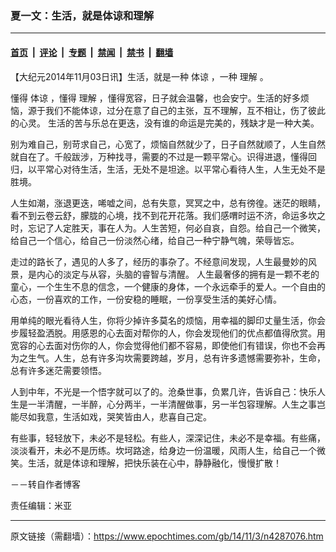 ### 夏一文：生活，就是体谅和理解

---

#### [首页](../../../..?n4287076) &nbsp;|&nbsp; [评论](../../../../../epoch-comment?n4287076) &nbsp;|&nbsp; [专题](../../../../../epoch-special?n4287076) &nbsp;|&nbsp; [禁闻](../../../../../epoch-news?n4287076) &nbsp;|&nbsp; [禁书](../../../../../books?n4287076) &nbsp;|&nbsp; [翻墙](https://github.com/gfw-breaker/nogfw/blob/master/README.md?n4287076)


<div class="post_content" id="artbody" itemprop="articleBody">
 <!-- article content begin -->
 <p>
  【大纪元2014年11月03日讯】生活，就是一种
  <ok href="https://www.epochtimes.com/gb/tag/%E4%BD%93%E8%B0%85.html">
   体谅
  </ok>
  ，一种
  <ok href="https://www.epochtimes.com/gb/tag/%E7%90%86%E8%A7%A3.html">
   理解
  </ok>
  。
 </p>
 <p>
  懂得
  <ok href="https://www.epochtimes.com/gb/tag/%E4%BD%93%E8%B0%85.html">
   体谅
  </ok>
  ，懂得
  <ok href="https://www.epochtimes.com/gb/tag/%E7%90%86%E8%A7%A3.html">
   理解
  </ok>
  ，懂得宽容，日子就会温馨，也会安宁。生活的好多烦恼，源于我们不能体谅，过分在意了自己的主张，互不理解，互不相让，伤了彼此的心灵。 生活的苦与乐总在更迭，没有谁的命运是完美的，残缺才是一种大美。
 </p>
 <p>
  别为难自己，别苛求自己，心宽了，烦恼自然就少了，日子自然就顺了，人生自然就自在了。千般跋涉，万种找寻，需要的不过是一颗平常心。识得进退，懂得回归，以平常心对待生活，生活，无处不是坦途。以平常心看待人生，人生无处不是胜境。
 </p>
 <p>
  人生如潮，涨退更迭，唏嘘之间，总有失意，冥冥之中，总有徬徨。迷茫的眼睛，看不到云卷云舒，朦胧的心境，找不到花开花落。我们感喟时运不济，命运多坎之时，忘记了人定胜天，事在人为。人生苦短，何必自哀，自怨。给自己一个微笑，给自己一个信心，给自己一份淡然心绪，给自己一种宁静气魄，荣辱皆忘。
 </p>
 <p>
  走过的路长了，遇见的人多了，经历的事杂了。不经意间发现，人生最曼妙的风景，是内心的淡定与从容，头脑的睿智与清醒。 人生最奢侈的拥有是一颗不老的童心，一个生生不息的信念，一个健康的身体，一个永远牵手的爱人。一个自由的心态，一份喜欢的工作，一份安稳的睡眠，一份享受生活的美好心情。
 </p>
 <p>
  用单纯的眼光看待人生，你将少掉许多莫名的烦恼，用幸福的脚印丈量生活，你会步履轻盈洒脱。用感恩的心去面对帮你的人，你会发现他们的优点都值得欣赏。用宽容的心去面对伤你的人，你会觉得他们都不容易，即使他们有错误，你也不会再为之生气。人生，总有许多沟坎需要跨越，岁月，总有许多遗憾需要弥补，生命，总有许多迷茫需要领悟。
 </p>
 <p>
  人到中年，不光是一个悟字就可以了的。沧桑世事，负累几许，告诉自己：快乐人生是一半清醒，一半醉，心分两半，一半清醒做事，另一半包容理解。人生之事岂能尽如我意，生活如戏，哭笑皆由人，悲喜自己定。
 </p>
 <p>
  有些事，轻轻放下，未必不是轻松。有些人，深深记住，未必不是幸福。有些痛，淡淡看开，未必不是历练。坎坷路途，给身边一份温暖，风雨人生，给自己一个微笑。生活，就是体谅和理解，把快乐装在心中，静静融化，慢慢扩散！
 </p>
 <p>
  －－转自作者博客
 </p>
 <p>
  责任编辑：米亚
 </p>
 <!-- article content end -->
 <div id="below_article_ad">
 </div>
</div>


---

原文链接（需翻墙）：https://www.epochtimes.com/gb/14/11/3/n4287076.htm